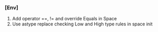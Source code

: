 ### [Env]
1. Add operator ==, != and override Equals in Space
2. Use astype replace checking Low and High type rules in space init
